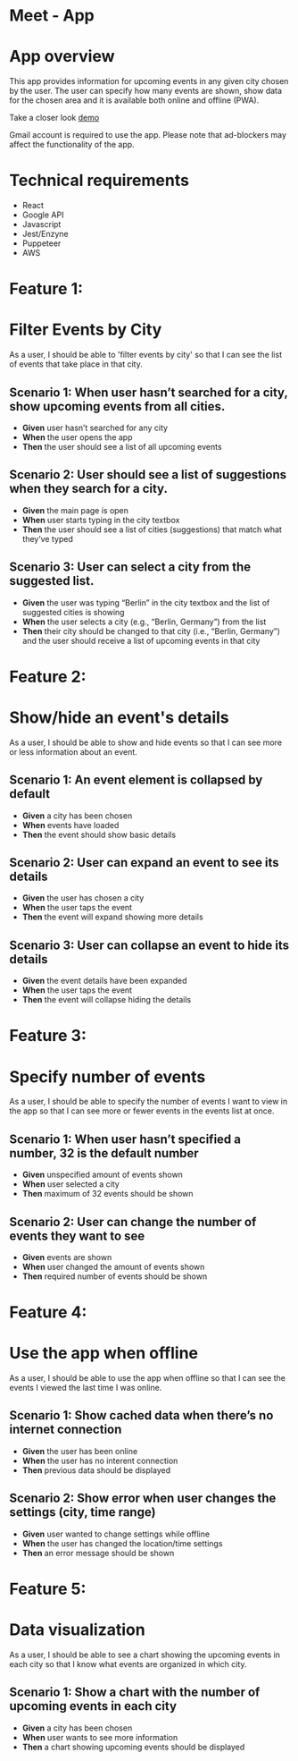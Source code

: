 
# Meet - App

# App overview

This app provides information for upcoming events in any given city chosen by the user. The user can specify how many events are shown, show data for the chosen area and it is available both online and offline (PWA).

Take a closer look [demo](https://lamptissue.github.io/meet/)

Gmail account is required to use the app.
Please note that ad-blockers may affect the functionality of the app.

# Technical requirements

- React
- Google API
- Javascript
- Jest/Enzyne
- Puppeteer
- AWS

# Feature 1:

# Filter Events by City

As a user, I should be able to 'filter events by city' so that I can see the list of events that take place in that city.

## Scenario 1: When user hasn’t searched for a city, show upcoming events from all cities.

- **Given** user hasn’t searched for any city
- **When** the user opens the app
- **Then** the user should see a list of all upcoming events

## Scenario 2: User should see a list of suggestions when they search for a city.

- **Given** the main page is open
- **When** user starts typing in the city textbox
- **Then** the user should see a list of cities (suggestions) that match what they’ve typed

## Scenario 3: User can select a city from the suggested list.

- **Given** the user was typing “Berlin” in the city textbox and the list of suggested cities is showing
- **When** the user selects a city (e.g., “Berlin, Germany”) from the list
- **Then** their city should be changed to that city (i.e., “Berlin, Germany”) and the user should receive a list of upcoming events in that city

# Feature 2:

# Show/hide an event's details

As a user, I should be able to show and hide events so that I can see more or less information about an event.

## Scenario 1: An event element is collapsed by default

- **Given** a city has been chosen
- **When** events have loaded
- **Then** the event should show basic details

## Scenario 2: User can expand an event to see its details

- **Given** the user has chosen a city
- **When** the user taps the event
- **Then** the event will expand showing more details

## Scenario 3: User can collapse an event to hide its details

- **Given** the event details have been expanded
- **When** the user taps the event
- **Then** the event will collapse hiding the details

# Feature 3:

# Specify number of events

As a user, I should be able to specify the number of events I want to view in the app so that I can see more or fewer events in the events list at once.

## Scenario 1: When user hasn’t specified a number, 32 is the default number

- **Given** unspecified amount of events shown
- **When** user selected a city
- **Then** maximum of 32 events should be shown

## Scenario 2: User can change the number of events they want to see

- **Given** events are shown
- **When** user changed the amount of events shown
- **Then** required number of events should be shown

# Feature 4:

# Use the app when offline

As a user, I should be able to use the app when offline so that I can see the events I viewed the last time I was online.

## Scenario 1: Show cached data when there’s no internet connection

- **Given** the user has been online
- **When** the user has no interent connection
- **Then** previous data should be displayed

## Scenario 2: Show error when user changes the settings (city, time range)

- **Given** user wanted to change settings while offline
- **When** the user has changed the location/time settings
- **Then** an error message should be shown

# Feature 5:

# Data visualization

As a user, I should be able to see a chart showing the upcoming events in each city so that I know what events are organized in which city.

## Scenario 1: Show a chart with the number of upcoming events in each city

- **Given** a city has been chosen
- **When** user wants to see more information
- **Then** a chart showing upcoming events should be displayed
